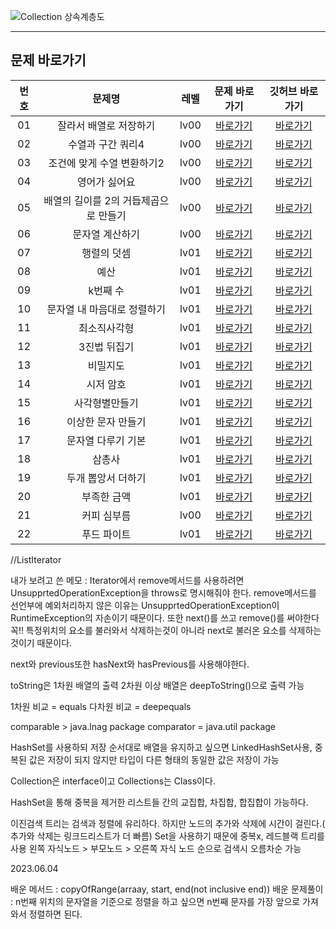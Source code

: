 ![Collection 상속계층도](https://github.com/Employment-Study/Algorithm_Study/assets/132982907/a4e82013-6001-4b8b-9077-b4b6e8bf26f2)

---

## 문제 바로가기

| 번호 |      문제명      | 레벨  |     문제 바로가기     |   깃허브 바로가기   |
| :--: | :--------------: | :---: | :------------------: | :----------------: |
|  01  | 잘라서 배열로 저장하기 | lv00  | [바로가기][01] | [바로가기][011] |
|  02  | 수열과 구간 쿼리4 | lv00  | [바로가기][02] | [바로가기][022] |
|  03  | 조건에 맞게 수열 변환하기2  | lv00  | [바로가기][03] |[바로가기][033]  |
|  04  | 영어가 싫어요    | lv00  | [바로가기][04] | [바로가기][044] |
|  05  | 배열의 길이를 2의 거듭제곱으로 만들기 | lv00  | [바로가기][05] |[바로가기][055]  |
|  06  | 문자열 계산하기 | lv00  | [바로가기][06] | [바로가기][066] |
|  07  | 행렬의 덧셈 | lv01  | [바로가기][07] | [바로가기][077] |
|  08  | 예산 | lv01  | [바로가기][08] | [바로가기][088] |
|  09  | k번째 수 | lv01  | [바로가기][09] | [바로가기][099] |
|  10  | 문자열 내 마음대로 정렬하기 | lv01  | [바로가기][10] | [바로가기][1010] |
|  11  | 최소직사각형 | lv01  | [바로가기][11] | [바로가기][1111] |
|  12  | 3진법 뒤집기 | lv01  | [바로가기][12] | [바로가기][1212] |
|  13  | 비밀지도 | lv01  | [바로가기][13] | [바로가기][1313] |
|  14  | 시저 암호 | lv01  | [바로가기][14] | [바로가기][1414] |
|  15  | 사각형별만들기 | lv01  | [바로가기][15] | [바로가기][1515] |
|  16  | 이상한 문자 만들기 | lv01  | [바로가기][16] | [바로가기][1616] |
|  17  | 문자열 다루기 기본 | lv01  | [바로가기][17] | [바로가기][1717] |
|  18  | 삼총사 | lv01  | [바로가기][18] | [바로가기][1818] |
|  19  | 두개 뽑앙서 더하기 | lv01  | [바로가기][19] | [바로가기][1919] |
|  20  | 부족한 금액 | lv01  | [바로가기][20] | [바로가기][2020] |
|  21  | 커피 심부름 | lv00  | [바로가기][21] | [바로가기][2121] |
|  22  | 푸드 파이트 | lv01  | [바로가기][22] | [바로가기][2222] |


[01]: https://school.programmers.co.kr/learn/courses/30/lessons/120913
[011]: https://github.com/Employment-Study/Algorithm_Study/blob/Sunro/level00/MulitpleArray.java
[02]: https://school.programmers.co.kr/learn/courses/30/lessons/181922
[022]: https://github.com/Employment-Study/Algorithm_Study/blob/Sunro/level00/query4.java
[03]: https://school.programmers.co.kr/learn/courses/30/lessons/181881
[033]:https://github.com/Employment-Study/Algorithm_Study/blob/Sunro/level00/ChangeArray.java
[04]: https://school.programmers.co.kr/learn/courses/30/lessons/120894
[044]:https://github.com/Employment-Study/Algorithm_Study/blob/Sunro/level00/HateEnglish.java
[05]: https://school.programmers.co.kr/learn/courses/30/lessons/181857
[055]:https://github.com/Employment-Study/Algorithm_Study/blob/Sunro/level00/MulitpleArray.java
[06]: https://school.programmers.co.kr/learn/courses/30/lessons/120902
[066]: https://github.com/Employment-Study/Algorithm_Study/blob/Sunro/level00/Calc_String.java
[07]: https://school.programmers.co.kr/learn/courses/30/lessons/12950
[077]: https://github.com/Employment-Study/Algorithm_Study/blob/Sunro/level01/Array_add_problem.java
[08]: https://school.programmers.co.kr/learn/courses/30/lessons/12982
[088]: https://github.com/Employment-Study/Algorithm_Study/blob/Sunro/level01/Budget.java
[09]: https://school.programmers.co.kr/learn/courses/30/lessons/42748
[099]: https://github.com/Employment-Study/Algorithm_Study/blob/Sunro/level01/Index_K.java
[10]: https://school.programmers.co.kr/learn/courses/30/lessons/12915
[1010]: https://github.com/Employment-Study/Algorithm_Study/blob/Sunro/level01/ChangStringMyself.java
[11]: https://school.programmers.co.kr/learn/courses/30/lessons/86491
[1111]: https://github.com/Employment-Study/Algorithm_Study/blob/Sunro/level01/MinimalSquare.java
[12]:https://school.programmers.co.kr/learn/courses/30/lessons/68935
[1212]: https://github.com/Employment-Study/Algorithm_Study/blob/Sunro/level01/ThreeToTen.java
[13]: https://school.programmers.co.kr/learn/courses/30/lessons/17681
[1313]: https://github.com/Employment-Study/Algorithm_Study/blob/Sunro/level01/SecretMap.java
[14]: https://school.programmers.co.kr/learn/courses/30/lessons/12926
[1414]: https://github.com/Employment-Study/Algorithm_Study/blob/Sunro/level01/SeizurePassword.java
[15]:https://school.programmers.co.kr/learn/courses/30/lessons/12969
[1515]: https://github.com/Employment-Study/Algorithm_Study/blob/Sunro/level01/Square_MakeStar.java
[16]: https://school.programmers.co.kr/learn/courses/30/lessons/12930
[1616]:https://github.com/Employment-Study/Algorithm_Study/blob/Sunro/level01/StrangeString.java
[17]: https://school.programmers.co.kr/learn/courses/30/lessons/12918
[1717]: https://github.com/Employment-Study/Algorithm_Study/blob/Sunro/level01/StringProblem.java
[18]: https://school.programmers.co.kr/learn/courses/30/lessons/131705
[1818]: https://github.com/Employment-Study/Algorithm_Study/blob/Sunro/level01/Threeteam.java
[19]: https://school.programmers.co.kr/learn/courses/30/lessons/68644
[1919]: https://github.com/Employment-Study/Algorithm_Study/blob/Sunro/level01/choiceTwoNumberInArray.java
[20]: https://school.programmers.co.kr/learn/courses/30/lessons/82612
[2020]: https://github.com/Employment-Study/Algorithm_Study/blob/Sunro/level01/insufficeint_price.java
[21]:https://school.programmers.co.kr/learn/courses/30/lessons/181837
[2121]:https://github.com/Employment-Study/Algorithm_Study/blob/Sunro/level00/coffeeErrand.java
[22]:https://school.programmers.co.kr/learn/courses/30/lessons/134240
[2222]:https://github.com/Employment-Study/Algorithm_Study/blob/Sunro/level01/FoodFight.java




//ListIterator

내가 보려고 쓴 메모 : Iterator에서 remove메서드를 사용하려면 UnsupprtedOperationException을 throws로 명시해줘야 한다. 
remove메서드를 선언부에 예외처리하지 않은 이유는 UnsupprtedOperationException이 RuntimeException의 자손이기 때문이다.
또한 next()를 쓰고 remove()를 써야한다 꼭!! 특정위치의 요소를 불러와서 삭제하는것이 아니라 next로 불러온 요소를 삭제하는 것이기 때문이다.

next와 previous또한 hasNext와 hasPrevious를 사용해야한다.

toString은 1차원 배열의 출력
2차원 이상 배열은 deepToString()으로 출력 가능

1차원 비교 = equals
다차원 비교 = deepequals

comparable > java.lnag package
comparator = java.util package


HashSet를 사용하되 저장 순서대로 배열을 유지하고 싶으면 LinkedHashSet사용, 중복된 값은 저장이 되지 않지만 타입이 다른 형태의 동일한 값은 저장이 가능

Collection은 interface이고 Collections는 Class이다.


HashSet을 통해 중복을 제거한 리스트들 간의 교집합, 차집합, 합집합이 가능하다.


이진검색 트리는 검색과 정렬에 유리하다. 하지만 노드의 추가와 삭제에 시간이 걸린다.( 추가와 삭제는 링크드리스트가 더 빠름)
Set을 사용하기 때문에 중복x, 레드블랙 트리를 사용
왼쪽 자식노드 > 부모노드 > 오른쪽 자식 노드 순으로 검색시 오름차순 가능



2023.06.04

배운 메서드 :  copyOfRange(arraay, start, end(not inclusive end))
배운 문제풀이 :  n번째 위치의 문자열을 기준으로 정렬을 하고 싶으면 n번째 문자를 가장 앞으로 가져와서 정렬하면 된다.
